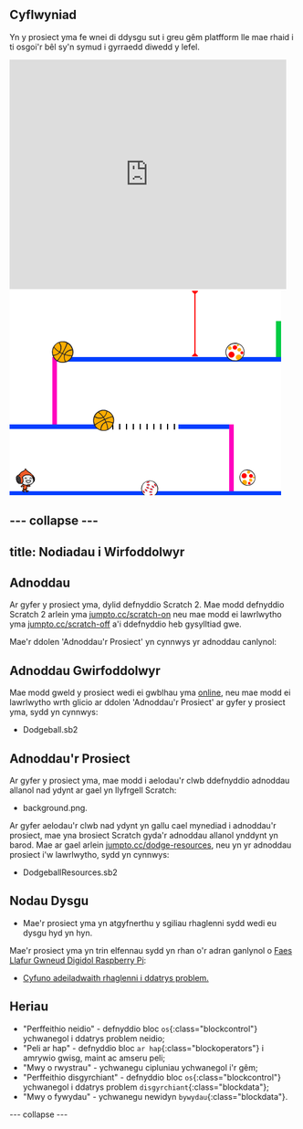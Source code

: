 ## Cyflwyniad

Yn y prosiect yma fe wnei di ddysgu sut i greu gêm platfform lle mae rhaid i ti osgoi'r bêl sy'n symud i gyrraedd diwedd y lefel.

<div class="scratch-preview">
  <iframe allowtransparency="true" width="485" height="402" src="https://scratch.mit.edu/projects/embed/39740618/?autostart=false" frameborder="0"></iframe>
  <img src="images/dodge-final.png">
</div>

--- collapse ---
---
title: Nodiadau i Wirfoddolwyr
---

## Adnoddau
Ar gyfer y prosiect yma, dylid defnyddio Scratch 2.  Mae modd defnyddio Scratch 2 arlein yma [jumpto.cc/scratch-on](http://jumpto.cc/scratch-on) neu mae modd ei lawrlwytho yma [jumpto.cc/scratch-off](http://jumpto.cc/scratch-off) a'i ddefnyddio heb gysylltiad gwe.

Mae'r ddolen 'Adnoddau'r Prosiect' yn cynnwys yr adnoddau canlynol:

## Adnoddau Gwirfoddolwyr

Mae modd gweld y prosiect wedi ei gwblhau yma <a href="http://scratch.mit.edu/projects/39740618/#editor">online</a>, neu mae modd ei lawrlwytho wrth glicio ar ddolen 'Adnoddau'r Prosiect' ar gyfer y prosiect yma, sydd yn cynnwys:

+ Dodgeball.sb2

## Adnoddau'r Prosiect

Ar gyfer y prosiect yma, mae modd i aelodau'r clwb ddefnyddio adnoddau allanol nad ydynt ar gael yn llyfrgell Scratch:

+ background.png.

Ar gyfer aelodau'r clwb nad ydynt yn gallu cael mynediad i adnoddau'r prosiect, mae yna brosiect Scratch gyda'r adnoddau allanol ynddynt yn barod. Mae ar gael arlein [jumpto.cc/dodge-resources](http://jumpto.cc/dodge-resources), neu yn yr adnoddau prosiect i'w lawrlwytho, sydd yn cynnwys:

+ DodgeballResources.sb2 

## Nodau Dysgu
+ Mae'r prosiect yma yn atgyfnerthu y sgiliau rhaglenni sydd wedi eu dysgu hyd yn hyn.

Mae'r prosiect yma yn trin elfennau sydd yn rhan o'r adran ganlynol o [Faes Llafur Gwneud Digidol Raspberry Pi](http://rpf.io/curriculum):

+ [Cyfuno adeiladwaith rhaglenni i ddatrys problem.](https://www.raspberrypi.org/curriculum/programming/builder)

## Heriau
+ "Perffeithio neidio" - defnyddio bloc `os`{:class="blockcontrol"} ychwanegol i ddatrys problem neidio; 
+ "Peli ar hap" - defnyddio bloc `ar hap`{:class="blockoperators"} i amrywio gwisg, maint ac amseru peli; 
+ "Mwy o rwystrau" - ychwanegu cipluniau ychwanegol i'r gêm;
+ "Perffeithio disgyrchiant" - defnyddio bloc `os`{:class="blockcontrol"} ychwanegol i ddatrys problem `disgyrchiant`{:class="blockdata"};
+ "Mwy o fywydau" - ychwanegu newidyn `bywydau`{:class="blockdata"}.

--- collapse ---
